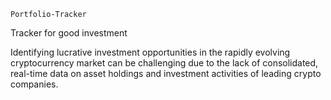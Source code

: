 `Portfolio-Tracker`

Tracker for good investment

Identifying lucrative investment opportunities in the rapidly evolving cryptocurrency market can be challenging due to the lack of consolidated, real-time data on asset holdings and investment activities of leading crypto companies.